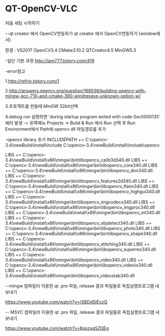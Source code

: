 # QT-OpenCV-VLC
처음 세팅 시작하기

--qt creator 에서 OpenCV연동하기
qt creator 에서 OpenCV연동하기 (window에서)

환경 : VS2017 OpenCV3.4 CMake3.10.2 QTCreator4.5 MinGW5.3

-일단 기본 과정 http://iam777.tistory.com/419

-error참고

1.http://refrin.tistory.com/1

2.http://answers.opencv.org/question/168538/building-opencv-with-mingw-gcc-710-and-cmake-390-windresexe-unknown-option-w/

3.프로젝트를 만들때 MinGW 32bit선택

4.debug run 실행하면 'during startup program exited with code 0xc0000135' 에러 발생 -> 왼쪽메뉴 Projects -> Build & Run 에서 Run 선택 후 Run Environment에서 Path에 opencv dll 파일경로를 추가

-opencv library 추가 INCLUDEPATH += C:\opencv-3.4\newBuild\install\include C:\opencv-3.4\newBuild\install\include\opencv

LIBS += C:\opencv-3.4\newBuild\install\x86\mingw\bin\libopencv_calib3d340.dll LIBS += C:\opencv-3.4\newBuild\install\x86\mingw\bin\libopencv_core340.dll LIBS += C:\opencv-3.4\newBuild\install\x86\mingw\bin\libopencv_dnn340.dll LIBS += C:\opencv-3.4\newBuild\install\x86\mingw\bin\libopencv_features2d340.dll LIBS += C:\opencv-3.4\newBuild\install\x86\mingw\bin\libopencv_flann340.dll LIBS += C:\opencv-3.4\newBuild\install\x86\mingw\bin\libopencv_highgui340.dll LIBS += C:\opencv-3.4\newBuild\install\x86\mingw\bin\libopencv_imgcodecs340.dll LIBS += C:\opencv-3.4\newBuild\install\x86\mingw\bin\libopencv_imgproc340.dll LIBS += C:\opencv-3.4\newBuild\install\x86\mingw\bin\libopencv_ml340.dll LIBS += C:\opencv-3.4\newBuild\install\x86\mingw\bin\libopencv_objdetect340.dll LIBS += C:\opencv-3.4\newBuild\install\x86\mingw\bin\libopencv_photo340.dll LIBS += C:\opencv-3.4\newBuild\install\x86\mingw\bin\libopencv_shape340.dll LIBS += C:\opencv-3.4\newBuild\install\x86\mingw\bin\libopencv_stitching340.dll LIBS += C:\opencv-3.4\newBuild\install\x86\mingw\bin\libopencv_superres340.dll LIBS += C:\opencv-3.4\newBuild\install\x86\mingw\bin\libopencv_video340.dll LIBS += C:\opencv-3.4\newBuild\install\x86\mingw\bin\libopencv_videoio340.dll LIBS += C:\opencv-3.4\newBuild\install\x86\mingw\bin\libopencv_videostab340.dll


 --mingw 컴파일러 이용한 qt .pro 파일, release 결과 파일들로 독립실행프로그램 내보내기

https://www.youtube.com/watch?v=rSBDdSIExzQ

-- MSVC 컴파일러 이용한 qt .pro 파일, release 결과 파일들로 독립실행프로그램 내보내기

https://www.youtube.com/watch?v=8qozxqSZQEg
